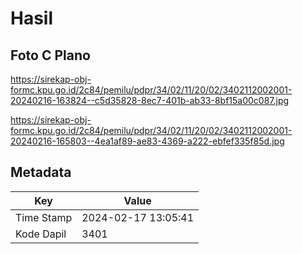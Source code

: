 # Hasil

## Foto C Plano

https://sirekap-obj-formc.kpu.go.id/2c84/pemilu/pdpr/34/02/11/20/02/3402112002001-20240216-163824--c5d35828-8ec7-401b-ab33-8bf15a00c087.jpg

https://sirekap-obj-formc.kpu.go.id/2c84/pemilu/pdpr/34/02/11/20/02/3402112002001-20240216-165803--4ea1af89-ae83-4369-a222-ebfef335f85d.jpg


## Metadata

| Key        | Value               |
| ---------- | ------------------- |
| Time Stamp | 2024-02-17 13:05:41 |
| Kode Dapil | 3401                |



